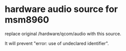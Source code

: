 # hardware audio source for msm8960
replace original /hardware/qcom/audio with this source.

It will prevent "error: use of undeclared identifier".

